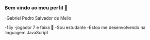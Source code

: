 ### Bem vindo ao meu perfil 💜


-Gabriel Pedro Salvador de Mello


-15y
-jogador 7 e faixa 👑
-Sou estudante 
-Estou me desenvolvendo na linguagem JavaScript
